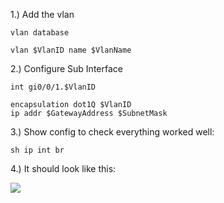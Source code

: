 1.) Add the vlan

```
vlan database

vlan $VlanID name $VlanName
```

2.) Configure Sub Interface

```
int gi0/0/1.$VlanID

encapsulation dot1Q $VlanID
ip addr $GatewayAddress $SubnetMask
```

3.) Show config to check everything worked well:

```
sh ip int br
```

4.) It should look like this:

![](https://slabstatic.com/prod/uploads/ptzfq7y2/posts/images/eoX4jAM7ZRkqZkLjFDhzsfN9.png)
